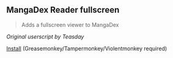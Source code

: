 ## MangaDex Reader fullscreen

> Adds a fullscreen viewer to MangaDex

*Original userscript by Teasday*

[Install](https://raw.githubusercontent.com/ewasion/userscripts/master/mangadex-fullscreen/mangadex-fullscreen.user.js) (Greasemonkey/Tampermonkey/Violentmonkey required)
